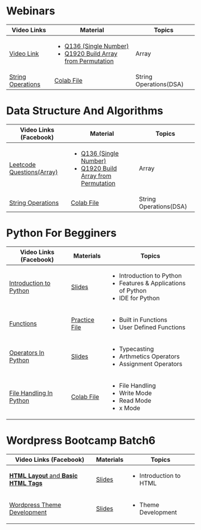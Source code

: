# Webinars

<table>
  <thead>
    <tr>
      <th>Video Links</th>
      <th>Material</th>
      <th>Topics</th>
    </tr>
  </thead>
  <tbody>
   <tr>
  <td><a href="">Video Link</a></td>
  <td>
    <ul>
      <li><a href="https://leetcode.com/problems/single-number/description/">Q136 (Single Number)</a></li>
      <li><a href="https://leetcode.com/problems/build-array-from-permutation/description/">Q1920 Build Array from Permutation</a></li>
    </ul>
  </td>
  <td>Array</td>
</tr>

 <tr>
  <td><a href="https://www.facebook.com/iCodeguru/videos/1635716397072104/">String Operations</a></td>
  <td><a href="https://colab.research.google.com/drive/1Z1scDJuaNrnYlA_YCJqDQ6g34Doq_aC1#scrollTo=Q4PiMcribQW5">Colab File</a>
  </td>
  <td>String Operations(DSA)</td>
</tr>

   
  </tbody>
</table>



# Data Structure And Algorithms

<table>
  <thead>
    <tr>
      <th>Video Links (Facebook)</th>
      <th>Material</th>
      <th>Topics</th>
    </tr>
  </thead>
  <tbody>
   <tr>
  <td><a href="https://www.facebook.com/iCodeguru/videos/1778389219387894/">Leetcode Questions(Array)</a></td>
  <td>
    <ul>
      <li><a href="https://leetcode.com/problems/single-number/description/">Q136 (Single Number)</a></li>
      <li><a href="https://leetcode.com/problems/build-array-from-permutation/description/">Q1920 Build Array from Permutation</a></li>
    </ul>
  </td>
  <td>Array</td>
</tr>

 <tr>
  <td><a href="https://www.facebook.com/iCodeguru/videos/1635716397072104/">String Operations</a></td>
  <td><a href="https://colab.research.google.com/drive/1Z1scDJuaNrnYlA_YCJqDQ6g34Doq_aC1#scrollTo=Q4PiMcribQW5">Colab File</a>
  </td>
  <td>String Operations(DSA)</td>
</tr>

   
  </tbody>
</table>


# Python For Begginers


<table>
  <thead>
    <tr>
      <th>Video Links (Facebook)</th>
      <th>Materials</th>
      <th>Topics</th>
    </tr>
  </thead>
  <tbody>
   <tr>
  <td><a href="https://www.facebook.com/iCodeguru/videos/967958858510999">Introduction to Python</a></td>
  <td><a href="https://drive.google.com/file/d/1h_JOpKmf2DyuQ8-3Nar34QtMDJeLscJX/view?usp=sharing">Slides</a></td>
  <td>
    <ul>
      <li>Introduction to Python</li>
      <li>Features & Applications of Python</li>
      <li>IDE for Python</li>
    </ul>
  </td>
</tr>

<tr>
  <td><a href="https://www.facebook.com/iCodeguru/videos/1375789286727245/">Functions</a></td>
  <td><a href="https://colab.research.google.com/drive/1F16FvkamHLs-E8k1YJSFZ_8Jbh4mO6Ym?usp=sharing">Practice File</a></td>
  <td>
    <ul>
      <li>Built in Functions</li>
      <li>User Defined Functions</li>
    </ul>
  </td>
</tr>

<tr>
  <td><a href="https://www.facebook.com/iCodeguru/videos/1665511421048471">Operators In Python</a></td>
  <td><a href="https://colab.research.google.com/drive/1ys-XWdrwoNXQlPcpD5L7EFQLBrQWiJRN#scrollTo=RAXWEUVsSLXi">Slides</a></td>
  <td>
    <ul>
      <li>Typecasting</li>
      <li>Arthmetics Operators</li>
      <li>Assignment Operators</li>
    </ul>
  </td>
</tr>


<tr>
  <td><a href="https://www.facebook.com/share/v/19tgmzhmmq/">File Handling In Python</a></td>
  <td><a href="https://colab.research.google.com/drive/10jLX2MaoL02QOIYV2mhA9k0RrR6G0MwQ#scrollTo=B0Fv2DNPlxx3&uniqifier=1">Colab File</a></td>
  <td>
    <ul>
      <li>File Handling</li>
      <li>Write Mode</li>
      <li>Read Mode</li>
      <li>x Mode</li>
    </ul>
  </td>
</tr>
   
  </tbody>
</table>



# Wordpress Bootcamp Batch6

<table>
  <thead>
    <tr>
      <th>Video Links (Facebook)</th>
      <th>Materials</th>
      <th>Topics</th>
    </tr>
  </thead>
  <tbody>
   <tr>
  <td><a href="https://www.facebook.com/watch/live/?ref=watch_permalink&v=922553386450345">𝐇𝐓𝐌𝐋 𝐋𝐚𝐲𝐨𝐮𝐭 and 𝐁𝐚𝐬𝐢𝐜 𝐇𝐓𝐌𝐋 𝐓𝐚𝐠𝐬</a></td>
  <td><a href="https://docs.google.com/presentation/d/1hnFH3qkJaWN-ItD1uvdYnSX1mTflg3qY84IXwPjQ2Go/edit#slide=id.p">Slides</a></td>
  <td>
    <ul>
      <li>Introduction to HTML</li>
    </ul>
  </td>
</tr>

<tr>
  <td><a href="https://www.facebook.com/iCodeguru/videos/591238493470194">Wordpress Theme Development</a></td>
  <td><a href="https://docs.google.com/presentation/d/1zcriCMM78ILA2shNh8NZuKOmjwMlMxA5jDYHqLc6Rbg/edit#slide=id.g2d5c74e12db_0_0">Slides</a></td>
  <td>
    <ul>
      <li>Theme Development</li>
    </ul>
  </td>
</tr>

 </tbody>
</table>








      
      
    
     
    
 
